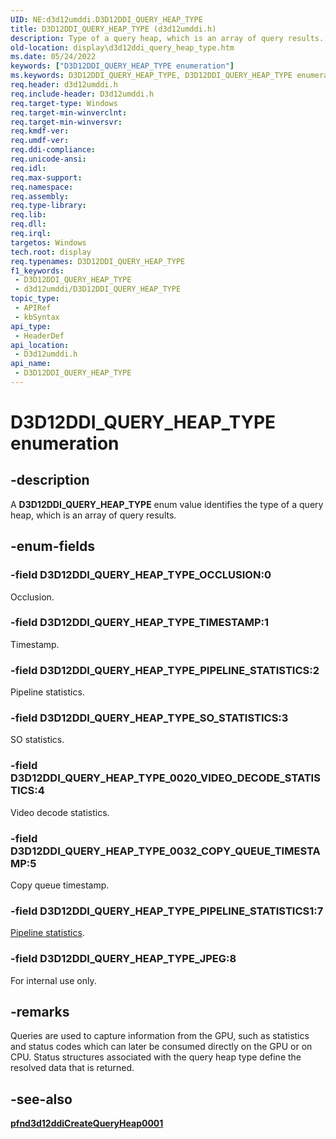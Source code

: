 ```yaml
---
UID: NE:d3d12umddi.D3D12DDI_QUERY_HEAP_TYPE
title: D3D12DDI_QUERY_HEAP_TYPE (d3d12umddi.h)
description: Type of a query heap, which is an array of query results.
old-location: display\d3d12ddi_query_heap_type.htm
ms.date: 05/24/2022
keywords: ["D3D12DDI_QUERY_HEAP_TYPE enumeration"]
ms.keywords: D3D12DDI_QUERY_HEAP_TYPE, D3D12DDI_QUERY_HEAP_TYPE enumeration [Display Devices], D3D12DDI_QUERY_HEAP_TYPE_0020_VIDEO_DECODE_STATISTICS, D3D12DDI_QUERY_HEAP_TYPE_0032_COPY_QUEUE_TIMESTAMP, D3D12DDI_QUERY_HEAP_TYPE_OCCLUSION, D3D12DDI_QUERY_HEAP_TYPE_PIPELINE_STATISTICS, D3D12DDI_QUERY_HEAP_TYPE_SO_STATISTICS, D3D12DDI_QUERY_HEAP_TYPE_TIMESTAMP, d3d12umddi/D3D12DDI_QUERY_HEAP_TYPE, d3d12umddi/D3D12DDI_QUERY_HEAP_TYPE_0020_VIDEO_DECODE_STATISTICS, d3d12umddi/D3D12DDI_QUERY_HEAP_TYPE_0032_COPY_QUEUE_TIMESTAMP, d3d12umddi/D3D12DDI_QUERY_HEAP_TYPE_OCCLUSION, d3d12umddi/D3D12DDI_QUERY_HEAP_TYPE_PIPELINE_STATISTICS, d3d12umddi/D3D12DDI_QUERY_HEAP_TYPE_SO_STATISTICS, d3d12umddi/D3D12DDI_QUERY_HEAP_TYPE_TIMESTAMP, display.d3d12ddi_query_heap_type
req.header: d3d12umddi.h
req.include-header: D3d12umddi.h
req.target-type: Windows
req.target-min-winverclnt: 
req.target-min-winversvr: 
req.kmdf-ver: 
req.umdf-ver: 
req.ddi-compliance: 
req.unicode-ansi: 
req.idl: 
req.max-support: 
req.namespace: 
req.assembly: 
req.type-library: 
req.lib: 
req.dll: 
req.irql: 
targetos: Windows
tech.root: display
req.typenames: D3D12DDI_QUERY_HEAP_TYPE
f1_keywords:
 - D3D12DDI_QUERY_HEAP_TYPE
 - d3d12umddi/D3D12DDI_QUERY_HEAP_TYPE
topic_type:
 - APIRef
 - kbSyntax
api_type:
 - HeaderDef
api_location:
 - D3d12umddi.h
api_name:
 - D3D12DDI_QUERY_HEAP_TYPE
---
```


# D3D12DDI_QUERY_HEAP_TYPE enumeration

## -description

A **D3D12DDI_QUERY_HEAP_TYPE** enum value identifies the type of a query heap, which is an array of query results.

## -enum-fields

### -field D3D12DDI_QUERY_HEAP_TYPE_OCCLUSION:0

Occlusion.

### -field D3D12DDI_QUERY_HEAP_TYPE_TIMESTAMP:1

Timestamp.

### -field D3D12DDI_QUERY_HEAP_TYPE_PIPELINE_STATISTICS:2

Pipeline statistics.

### -field D3D12DDI_QUERY_HEAP_TYPE_SO_STATISTICS:3

SO statistics.

### -field D3D12DDI_QUERY_HEAP_TYPE_0020_VIDEO_DECODE_STATISTICS:4

Video decode statistics.

### -field D3D12DDI_QUERY_HEAP_TYPE_0032_COPY_QUEUE_TIMESTAMP:5

Copy queue timestamp.

### -field D3D12DDI_QUERY_HEAP_TYPE_PIPELINE_STATISTICS1:7

[Pipeline statistics](ns-d3d12umddi-d3d12ddi_query_data_pipeline_statistics1.md).

### -field D3D12DDI_QUERY_HEAP_TYPE_JPEG:8

For internal use only.

## -remarks

Queries are used to capture information from the GPU, such as statistics and status codes which can later be consumed directly on the GPU or on CPU. Status structures associated with the query heap type define the resolved data that is returned.

## -see-also

[**pfnd3d12ddiCreateQueryHeap0001**](../d3d12umddi/nc-d3d12umddi-pfnd3d12ddi_create_query_heap_0001.md)

